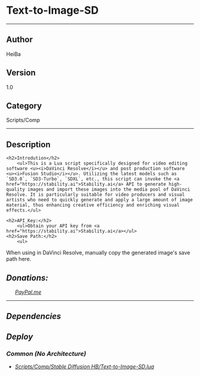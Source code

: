 # Text-to-Image-SD
___

## Author
HeiBa

## Version
1.0

## Category
Scripts/Comp

___

## Description
	<h2>Introdution</h2>
		<ul>This is a Lua script specifically designed for video editing software <u><i>DaVinci Resolve</i></u> and post production software <u><i>Fusion Studio</i></u>. Utilizing the latest models such as `SD3.0`, `SD3-Turbo`, `SDXL`, etc., this script can invoke the <a href="https://stability.ai">Stability.ai</a> API to generate high-quality images and import these images into the media pool of DaVinci Resolve. It is particularly suitable for video producers and visual artists who need to quickly generate and apply a large amount of image material, thus enhancing creative efficiency and enriching visual effects.</ul>
	
	<h2>API_Key:</h2>
		<ul>Obtain your API key from <a href="https://stability.ai">Stability.ai</a></ul>
	<h2>Save Path:</h2>
		<ul>
When using in DaVinci Resolve, manually copy the generated image's save path here.</ul>
	<h2><em>Donations:</h2>
		<ul><a href="https://paypal.me/HEIBAWK/2usd">PayPal.me</a></p></ul>







___

## Dependencies

## Deploy

### Common (No Architecture)

<ul>
<li><a href="https://gitlab.com/WeSuckLess/Reactor/-/blob/master/Atoms/com.HeiBa.Text-to-Image-SD/Scripts/Comp/Stable Diffusion HB/Text-to-Image-SD.lua?ref_type=heads">Scripts/Comp/Stable Diffusion HB/Text-to-Image-SD.lua</a></li>
</ul>
